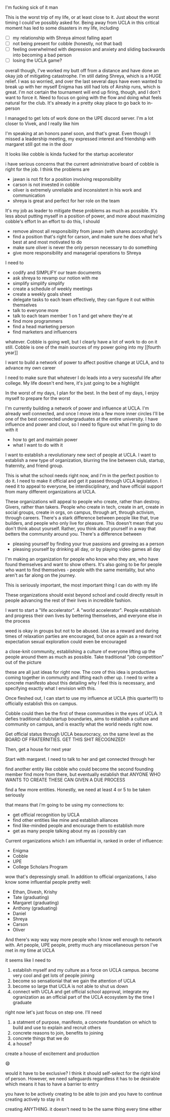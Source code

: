 I'm fucking sick of it man

This is the worst trip of my life, or at least close to it. Just about the worst timing I could've possibly asked for. Being away from UCLA in this critical moment has led to some disasters in my life, including
- [ ] my relationship with Shreya almost falling apart
- [ ] not being present for cobble (honestly, not that bad)
- [ ] feeling overwhelmed with depression and anxiety and sliding backwards into becoming a bad person
- [ ] losing the UCLA game?

overall though, I've worked my butt off from a distance and have done an okay job of mitigating catastrophe. I'm still dating Shreya, which is a HUGE relief. I was so worried, and over the last several days have even wanted to break up with her myself
Enigma has still had lots of Airship runs, which is great. I'm not certain the tournament will end up firing, though, and I don't want to force it. Need to focus on going with the flow and doing what feels natural for the club. It's already in a pretty okay place to go back to in-person

I managed to get lots of work done on the UPE discord server. I'm a lot closer to Vivek, and I really like him

I'm speaking at an honors panel soon, and that's great. Even though I missed a leadership meeting, my expressed interest and friendship with margaret still got me in the door

It looks like cobble is kinda fucked for the startup accelerator


i have serious concerns that the current administrative board of cobble is right for the job. I think the problems are
- jawan is not fit for a position involving responsibility
- carson is not invested in cobble
- oliver is extremely unreliable and inconsistent in his work and communication
- shreya is great and perfect for her role on the team

It's my job as leader to mitigate these problems as much as possible. It's less about putting myself in a position of power, and more about maximizing cobble's effort
In an effort to do this, I should
- remove almost all responsibility from jawan (with shares accordingly)
- find a position that's right for carson, and make sure he does what he's best at and most motivated to do
- make sure oliver is never the only person necessary to do something
- give more responsibility and managerial operations to Shreya

I need to
- codify and SIMPLIFY our team documents
- ask shreya to revamp our notion with me
- simplify simplify simplify
- create a schedule of weekly meetings
- create a weekly goals sheet
- delegate tasks to each team effectively, they can figure it out within themselves
- talk to everyone more
- talk to each team member 1 on 1 and get where they're at
- find more programmers
- find a head marketing person
- find marketers and influencers

whatever. Cobble is going well, but I clearly have a lot of work to do on it still. Cobble is one of the main sources of my power going into my [[fourth year]]

I want to build a network of power to affect positive change at UCLA, and to advance my own career

I need to make sure that whatever I do leads into a very sucessful life after college. My life doesn't end here, it's just going to be a highlight

In the worst of my days, I plan for the best.
In the best of my days, I enjoy myself to prepare for the worst


I'm currently building a network of power and influence at UCLA. I'm already well connected, and once I move into a few more inner circles I'll be one of the best connected undergraduates at the entire university. I have influence and power and clout, so I need to figure out what I'm going to do with it

- how to get and maintain power
- what I want to do with it


I want to establish a revolutionary new sect of people at UCLA. I want to establish a new type of organization, blurring the line between club, startup, fraternity, and friend group.

This is what the school needs right now, and I'm in the perfect position to do it. I need to make it official and get it passed through UCLA legislation. I need it to appeal to everyone, be interdisciplinary, and have official support from many different organizations at UCLA.

These organizations will appeal to people who create, rather than destroy. Givers, rather than takers.
People who create in tech, create in art, create in social groups, create in orgs, on campus, through art, through activism, through careers. There's a stark difference between people like that, true builders, and people who only live for pleasure. This doesn't mean that you don't think about yourself. Rather, you think about yourself in a way that betters the community around you.
There's a difference between
- pleasing yourself by finding your true passions and growing as a person
- pleasing yourself by drinking all day, or by playing video games all day

I'm making an organization for people who know who they are, who have found themselves and want to show others. It's also going to be for people who want to find themselves - people with the same mentality, but who aren't as far along on the journey.

This is seriously important, the most important thing I can do with my life

These organizations should exist beyond school and could directly result in people advancing the rest of their lives in incredible fashion.

I want to start a "life accelerator". A "world accelerator".
People establsish and progress their own lives by bettering themselves, and everyone else in the process


weed is okay in groups but not to be abused. Use as a reward and during times of relaxation
parties are encouraged, but once again as a reward not expectation
sexual exploration could even be encouraged

a close-knit community, establishing a culture of everyone lifting up the people around them as much as possible. Take traditional "job competition" out of the picture


these are all just ideas for right now. The core of this idea is productives coming together in community and lifting each other up. I need to write a concrete manifesto about this detailing why I feel this is necessary, and specifying exactly what I envision with this.


Once fleshed out, I can start to use my influence at UCLA (this quarter!!!) to officially establish this on campus.

Cobble could then be the first of these communities in the eyes of UCLA. It defies traditional club/startup boundaries, aims to establish a culture and community on campus, and is exactly what the world needs right now.

Get official status through UCLA beaurocracy, on the same level as the BOARD OF FRATERNITIES. GET THIS SHIT RECOGNIZED!

Then, get a house for next year

Start with margaret. I need to talk to her and get connected through her

find another entity like cobble who could become the second founding member
find more from there, but eventually establish that ANYONE WHO WANTS TO CREATE THESE CAN GIVEN A DUE PROCESS

find a few more entities. Honestly, we need at least 4 or 5 to be taken seriously

that means that i'm going to be using my connections to:
- get official recognition by UCLA
- find other entities like mine and establish alliances
- find like-minded people and encourage them to establish more
- get as many people talking about my as i possibly can



Current organizations which I am influential in, ranked in order of influence:

- Enigma
- Cobble
- UPE
- College Scholars Program


wow that's depressingly small. In addition to official organizations, I also know some influential people pretty well:

- Ethan, Divesh, Krishy
- Tate (graduating)
- Margaret (graduating)
- Anthony (graduating)
- Daniel
- Shreya
- Carson
- Oliver


And there's way way way more people who I know well enough to network with. Art people, UPE people, pretty much any miscellaneous person I've met in my time at UCLA



it seems like I need to

1. establish myself and my culture as a force on UCLA campus. become very cool and get lots of people joining
2. become so sensationial that we gain the attention of UCLA
3. become so large that UCLA is not able to shut us down
4. connect with UCLA and get official school approval, integrate my ogranization as an official part of the UCLA ecosystem by the time I graduate



right now let's just focus on step one. I'll need
1. a statment of purpose, manifesto, a concrete foundation on which to build and use to explain and recruit others
2. concrete reasons to join, benefits to joining
3. concrete things that we do
4. a house?



create a house of excitement and production

:smile:

would it have to be exclusive? I think it should self-select for the right kind of person. However, we need safeguards regardless
it has to be desirable
which means it has to have a barrier to entry

you have to be actively creating  to be able to join
and you have to continue creating actively to stay in it

creating ANYTHING. it doesn't need to be the same thing every time either


